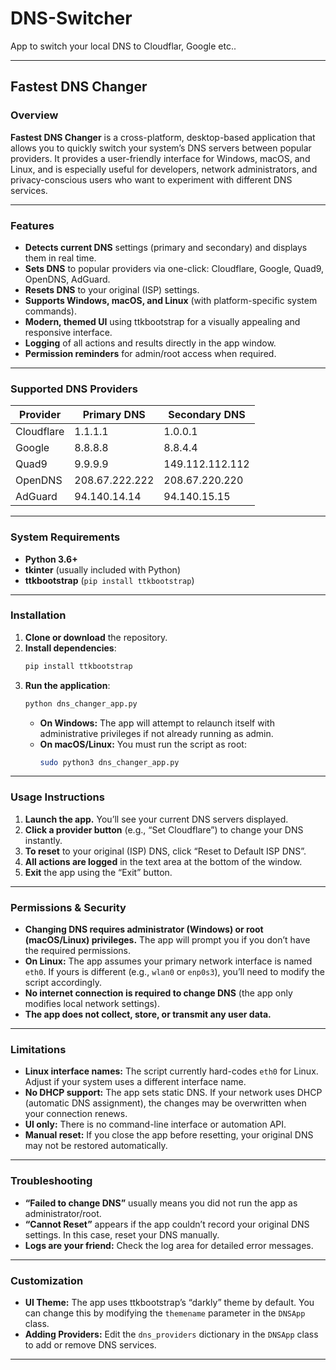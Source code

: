 # DNS-Switcher
App to switch your local DNS to Cloudflar, Google etc..


***

## Fastest DNS Changer

### Overview

**Fastest DNS Changer** is a cross-platform, desktop-based application that allows you to quickly switch your system’s DNS servers between popular providers. It provides a user-friendly interface for Windows, macOS, and Linux, and is especially useful for developers, network administrators, and privacy-conscious users who want to experiment with different DNS services.

***

### Features

- **Detects current DNS** settings (primary and secondary) and displays them in real time.
- **Sets DNS** to popular providers via one-click: Cloudflare, Google, Quad9, OpenDNS, AdGuard.
- **Resets DNS** to your original (ISP) settings.
- **Supports Windows, macOS, and Linux** (with platform-specific system commands).
- **Modern, themed UI** using ttkbootstrap for a visually appealing and responsive interface.
- **Logging** of all actions and results directly in the app window.
- **Permission reminders** for admin/root access when required.

***

### Supported DNS Providers

| Provider   | Primary DNS      | Secondary DNS    |
|------------|------------------|------------------|
| Cloudflare | 1.1.1.1          | 1.0.0.1          |
| Google     | 8.8.8.8          | 8.8.4.4          |
| Quad9      | 9.9.9.9          | 149.112.112.112  |
| OpenDNS    | 208.67.222.222   | 208.67.220.220   |
| AdGuard    | 94.140.14.14     | 94.140.15.15     |

***

### System Requirements

- **Python 3.6+**
- **tkinter** (usually included with Python)
- **ttkbootstrap** (`pip install ttkbootstrap`)

***

### Installation

1. **Clone or download** the repository.
2. **Install dependencies**:
   ```bash
   pip install ttkbootstrap
   ```
3. **Run the application**:
   ```bash
   python dns_changer_app.py
   ```
   - **On Windows:** The app will attempt to relaunch itself with administrative privileges if not already running as admin.
   - **On macOS/Linux:** You must run the script as root:  
     ```bash
     sudo python3 dns_changer_app.py
     ```

***

### Usage Instructions

1. **Launch the app.** You’ll see your current DNS servers displayed.
2. **Click a provider button** (e.g., “Set Cloudflare”) to change your DNS instantly.
3. **To reset** to your original (ISP) DNS, click “Reset to Default ISP DNS”.
4. **All actions are logged** in the text area at the bottom of the window.
5. **Exit** the app using the “Exit” button.

***

### Permissions & Security

- **Changing DNS requires administrator (Windows) or root (macOS/Linux) privileges.** The app will prompt you if you don’t have the required permissions.
- **On Linux:** The app assumes your primary network interface is named `eth0`. If yours is different (e.g., `wlan0` or `enp0s3`), you’ll need to modify the script accordingly.
- **No internet connection is required to change DNS** (the app only modifies local network settings).
- **The app does not collect, store, or transmit any user data.**

***

### Limitations

- **Linux interface names:** The script currently hard-codes `eth0` for Linux. Adjust if your system uses a different interface name.
- **No DHCP support:** The app sets static DNS. If your network uses DHCP (automatic DNS assignment), the changes may be overwritten when your connection renews.
- **UI only:** There is no command-line interface or automation API.
- **Manual reset:** If you close the app before resetting, your original DNS may not be restored automatically.

***

### Troubleshooting

- **“Failed to change DNS”** usually means you did not run the app as administrator/root.
- **“Cannot Reset”** appears if the app couldn’t record your original DNS settings. In this case, reset your DNS manually.
- **Logs are your friend:** Check the log area for detailed error messages.

***

### Customization

- **UI Theme:** The app uses ttkbootstrap’s “darkly” theme by default. You can change this by modifying the `themename` parameter in the `DNSApp` class.
- **Adding Providers:** Edit the `dns_providers` dictionary in the `DNSApp` class to add or remove DNS services.

***

